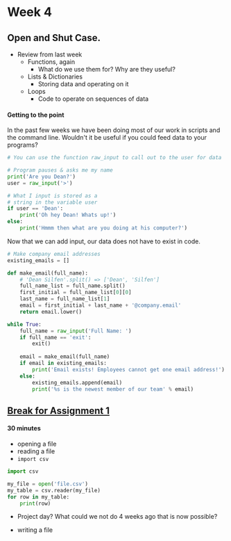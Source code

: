 # Week 4

## Open and Shut Case.

* Review from last week
	* Functions, again
		* What do we use them for? Why are they useful?
	* Lists & Dictionaries
		* Storing data and operating on it
	* Loops
		* Code to operate on sequences of data

#### Getting to the point
In the past few weeks we have been doing most of our work in scripts and the command line. Wouldn't it be useful if you could feed data to your programs?

```python
# You can use the function raw_input to call out to the user for data

# Program pauses & asks me my name
print('Are you Dean?')
user = raw_input('>') 

# What I input is stored as a 
# string in the variable user
if user == 'Dean': 
    print('Oh hey Dean! Whats up!')
else:
    print('Hmmm then what are you doing at his computer?')
```


Now that we can add input, our data does not have to exist in code.

```python
# Make company email addresses 
existing_emails = []

def make_email(full_name):
    # 'Dean Silfen'.split() => ['Dean', 'Silfen']
    full_name_list = full_name.split()
    first_initial = full_name_list[0][0]
    last_name = full_name_list[1]
    email = first_initial + last_name + '@company.email'
    return email.lower()

while True:
    full_name = raw_input('Full Name: ')
    if full_name == 'exit':
        exit()
        
    email = make_email(full_name)
    if email in existing_emails:
        print('Email exists! Employees cannot get one email address!')
    else:
        existing_emails.append(email)
        print('%s is the newest member of our team' % email)
```


## [Break for Assignment 1](exercises/week4/assignment_4_1.md)


#### 30 minutes

* opening a file
* reading a file
* `import csv`

```python
import csv

my_file = open('file.csv')
my_table = csv.reader(my_file)
for row in my_table:
    print(row)
```
* Project day? What could we not do 4 weeks ago that is now possible?

* writing a file
